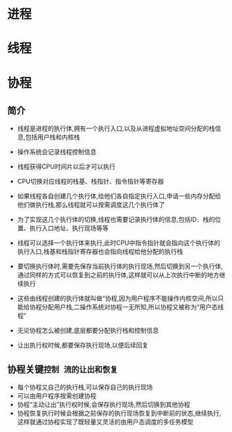 # 进程

# 线程

# 协程

## 简介

- 线程是进程的执行体,拥有一个执行入口,以及从进程虚拟地址空间分配的栈信息,包括用户栈和内核栈
- 操作系统会记录线程控制信息
- 线程获得CPU时间片以后才可以执行
- CPU切换对应线程的栈基、栈指针、指令指针等寄存器
- 如果线程各自创建几个执行体,给他们各自指定执行入口,申请一些内存分配给他们做执行栈,那么线程就可以按需调度这几个执行体了
- 为了实现这几个执行体的切换,线程也需要记录执行体的信息,包括ID、栈的位置、执行入口地址、执行现场等等
- 线程可以选择一个执行体来执行,此时CPU中指令指针就会指向这个执行体的执行入口,栈基和栈指针寄存器也会指向线程给他分配的执行栈
- 要切换执行体时,需要先保存当前执行体的执行现场,然后切换到另一个执行体,通过同样的方式可以恢复到之前的执行体,这样就可以从上次执行中断的地方继续执行
- 这些由线程创建的执行体就叫做“协程,因为用户程序不能操作内核空间,所以只能给协程分配用户栈,二操作系统对协程一无所知,所以协程又被称为“用户态线程”



- 无论协程怎么被创建,底层都要分配执行栈和控制信息
- 让出执行权时候,都要保存执行现场,以便后续回复

## 协程关键`控制 流的让出和恢复`

- 每个协程又自己的执行栈,可以保存自己的执行现场
- 可以由用户程序按需创建协程
- 协程“主动让出”执行权时候,会保存执行现场,然后切换到其他协程
- 协程恢复执行时候会根据之前保存的执行现场恢复到中断前的状态,继续执行,这样就通过协程实现了既轻量又灵活的由用户态调度的多任务模型

